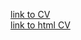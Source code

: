 <a href="https://codetati.github.io/rsschool-cv/cv">link to CV</a> <br />
<a href="https://codetati.github.io/rsschool-cv/"> link to html CV</a>
